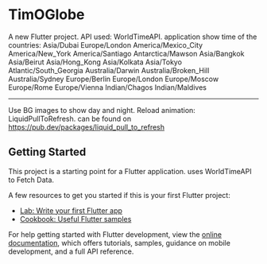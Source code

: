 # TimOGlobe

A new Flutter project.
API used: WorldTimeAPI.
application show time of the countries:
Asia/Dubai
Europe/London
America/Mexico_City
America/New_York
America/Santiago
Antarctica/Mawson
Asia/Bangkok
Asia/Beirut
Asia/Hong_Kong
Asia/Kolkata
Asia/Tokyo
Atlantic/South_Georgia
Australia/Darwin
Australia/Broken_Hill
Australia/Sydney
Europe/Berlin
Europe/London
Europe/Moscow
Europe/Rome
Europe/Vienna
Indian/Chagos
Indian/Maldives
___________________________________
Use BG images to show day and night.
Reload animation: LiquidPullToRefresh. 
can be found on https://pub.dev/packages/liquid_pull_to_refresh

## Getting Started

This project is a starting point for a Flutter application.
uses WorldTimeAPI to Fetch Data.

A few resources to get you started if this is your first Flutter project:

- [Lab: Write your first Flutter app](https://docs.flutter.dev/get-started/codelab)
- [Cookbook: Useful Flutter samples](https://docs.flutter.dev/cookbook)

For help getting started with Flutter development, view the
[online documentation](https://docs.flutter.dev/), which offers tutorials,
samples, guidance on mobile development, and a full API reference.
